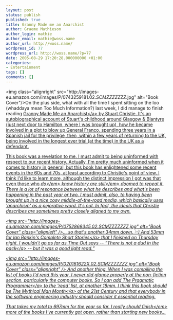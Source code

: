 ```yaml
---
layout: post
status: publish
published: true
title: Granny Made me an Anarchist
author: Graeme Mathieson
author_login: mathie
author_email: mathie@woss.name
author_url: http://woss.name/
wordpress_id: 77
wordpress_url: http://woss.name/?p=77
date: 2005-08-29 17:20:28.000000000 +01:00
categories:
- Entertainment
tags: []
comments: []
---
```

<img class="alignright" src="http:&#47;&#47;images-eu.amazon.com&#47;images&#47;P&#47;0743259181.02._SCMZZZZZZZ_.jpg" alt="Book Cover"&#47;>On the plus side, what with all the time I spent sitting on the loo (whaddaya mean Too Much Information?) last week, I did manage to finish reading <a href="http:&#47;&#47;www.amazon.co.uk&#47;exec&#47;obidos&#47;ASIN&#47;0743259181&#47;mathieoftheen-21">Granny Made Me an Anarchist<&#47;a> by Stuart Christie.  It's an autobiographical account of Stuart's childhood around Glasgow &amp; Blantyre (just next door to Hamilton, where I was brought up), how he became involved in a plot to blow up General Franco, spending three years in a Spanish jail for the privilege, then, within a few years of returning to the UK, being involved in the longest ever trial (at the time) in the UK as a defendant.

This book was a revelation to me.  I must admit to being uninformed with respect to our recent history.  Actually, I'm pretty much uninformed when it comes to history in general, but this book has enlightened some recent events in the 60s and 70s, at least according to Christie's point of view.  I think I'd like to learn more, although the distinct impression I got was that even those who <em>do<&#47;em> know history are <em>still<&#47;em> doomed to repeat it.  There is a lot of resonance between what he describes and what's been happening in the past year or two.  I must admit, also, to having been brought up in a nice cosy middle-of-the-road media, which basically uses 'anarchism' as a pejorative word.  It's not.  In fact, the ideals that Christie describes are sometimes pretty closely aligned to my own.

<img src="http:&#47;&#47;images-eu.amazon.com&#47;images&#47;P&#47;0752869345.02._SCMZZZZZZZ_.jpg" alt="Book Cover" class="alignleft" &#47;>... so that's another 34mm down. :-)  And 53mm for Ian Rankin's <a href="http:&#47;&#47;www.amazon.co.uk&#47;exec&#47;obidos&#47;ASIN&#47;0752869345&#47;mathieoftheen-21">Complete Short Stories<&#47;a> that I finished on Thursday night.  I wouldn't go as far as Time Out says -- <q>There is not a dud in the pack<&#47;q> -- but it was a good light read.

<img src="http:&#47;&#47;images-eu.amazon.com&#47;images&#47;P&#47;020161622X.02._SCMZZZZZZZ_.jpg" alt="Book Cover" class="alignright" &#47;> And another thing.  When I was compiling the list of books I'd read this year, I never did glance properly at the non-fiction section, particularly the computer books.  So I can add <a href="http:&#47;&#47;www.amazon.co.uk&#47;exec&#47;obidos&#47;ASIN&#47;020161622X&#47;mathieoftheen-21">The Pragmatic Programmer<&#47;a> to the 'read' list, at another 18mm.  I think this book should be <a href="http:&#47;&#47;www.amazon.co.uk&#47;exec&#47;obidos&#47;ASIN&#47;0201835959&#47;mathieoftheen-21">The Mythical Man Month<&#47;a> of the 21st Century and that everybody in the software engineering industry should consider it essential reading.

That takes my total to 697mm for the year so far.  I really should <em>finish<&#47;em> more of the books I've currently got open, rather than starting new books...
